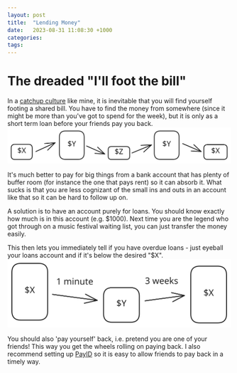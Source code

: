 ```yaml
---
layout: post
title:  "Lending Money"
date:   2023-08-31 11:08:30 +1000
categories:
tags:
---
```

# The dreaded "I'll foot the bill"
In a [catchup culture](catchup-culture) like mine, it is inevitable that you will find yourself footing a shared bill. You have to find the money from somewhere (since it might be more than you've got to spend for the week), but it is only as a short term loan before your friends pay you back.
![](../assets/img/2023-08-31-drawing_0%201.svg)

It's much better to pay for big things from a bank account that has plenty of buffer room (for instance the one that pays rent) so it can absorb it. What sucks is that you are less cognizant of the small ins and outs in an account like that so it can be hard to follow up on.

A solution is to have an account purely for loans. You should know exactly how much is in this account (e.g. $1000). Next time you are the legend who got through on a music festival waiting list, you can just transfer the money easily.

This then lets you immediately tell if you have overdue loans - just eyeball your loans account and if it's below the desired "$X". 
![](../assets/img/2023-08-31-how-to-handle-lending-money-drawing-2023-08-31.svg)

You should also 'pay yourself' back, i.e. pretend you are one of your friends! This way you get the wheels rolling on paying back. I also recommend setting up [PayID](https://payid.com.au/) so it is easy to allow friends to pay back in a timely way.
